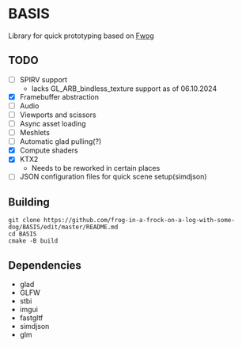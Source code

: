 # BASIS
Library for quick prototyping based on [Fwog](https://github.com/JuanDiegoMontoya/Fwog)

## TODO
 - [ ] SPIRV support
    * lacks GL_ARB_bindless_texture support as of 06.10.2024
 - [x] Framebuffer abstraction
 - [ ] Audio
 - [ ] Viewports and scissors
 - [ ] Async asset loading
 - [ ] Meshlets
 - [ ] Automatic glad pulling(?)
 - [x] Compute shaders
 - [x] KTX2
    * Needs to be reworked in certain places
 - [ ] JSON configuration files for quick scene setup(simdjson)

## Building
```
git clone https://github.com/frog-in-a-frock-on-a-log-with-some-dog/BASIS/edit/master/README.md
cd BASIS
cmake -B build
```
## Dependencies
* glad  
* GLFW  
* stbi  
* imgui
* fastgltf
* simdjson
* glm
